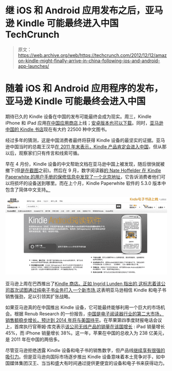 # 继 iOS 和 Android 应用发布之后，亚马逊 Kindle 可能最终进入中国 TechCrunch

> 原文：<https://web.archive.org/web/https://techcrunch.com/2012/12/12/amazon-kindle-might-finally-arrive-in-china-following-ios-and-android-app-launches/>

# 随着 iOS 和 Android 应用程序的发布，亚马逊 Kindle 可能最终会进入中国

期待已久的 Kindle 设备在中国的发布可能最终会成为现实。周三，Kindle iPhone 和 iPad 应用[在中国应用商店](https://web.archive.org/web/20221004124550/https://itunes.apple.com/cn/app/id302584613)上线；[安卓版本也可以下载](https://web.archive.org/web/20221004124550/https://www.amazon.cn/gp/feature.html?docId=98958)。同时，[亚马逊中国的 Kindle 书店](https://web.archive.org/web/20221004124550/http://www.amazon.cn/Kindle%E7%94%B5%E5%AD%90%E4%B9%A6/b/ref=sa_menu_kbo_2?ie=UTF8&node=116169071)现在有大约 22500 种中文图书。

经过多年的猜测，这是中国消费者最终将获得 Kindle 设备的最坚实的证据。亚马逊中国当时的总裁王汉华[在 2011 年末表示，Kindle 产品肯定会进入中国](https://web.archive.org/web/20221004124550/https://beta.techcrunch.com/2012/04/25/yanked-documentation-suggests-that-amazon-may-be-ready-for-a-kindle-debut-in-china/)，但从那以后，观察家们只有传言和线索可循。

早在 4 月份，Kindle 设备的中文帮助文档在亚马逊中国上被发现，随后很快就被撤下(但[是在截图](https://web.archive.org/web/20221004124550/https://beta.techcrunch.com/2012/04/25/yanked-documentation-suggests-that-amazon-may-be-ready-for-a-kindle-debut-in-china/)之前)。然后在 9 月，数字阅读器[的 Nate Hoffelder 在 Kindle Paperwhite 的用户手册的保修信息中发现了一个北京地址](https://web.archive.org/web/20221004124550/http://www.the-digital-reader.com/2012/09/27/kindle-paperwhite-user-manual-confirms-the-rumored-japanese-chinese-kindle-stores/#.UMlkn4V17-m)，它告诉消费者他们可以将损坏的设备送到哪里。而在上个月，Kindle Paperwhite 软件的 5.3.0 版本中包含了简体中文支持[。](https://web.archive.org/web/20221004124550/http://www.amazon.com/gp/help/customer/display.html/?ie=UTF8&camp=1789&creative=390957&linkCode=ur2&nodeId=201064850&tag=thedigrea-20)

[![Amazon China Kindle Android App](img/1737b9b5a037e2c6dc13bed9a4c914bc.png)](https://web.archive.org/web/20221004124550/https://beta.techcrunch.com/2012/12/12/amazon-kindle-might-finally-arrive-in-china-following-ios-and-android-app-launches/screen-shot-2012-12-13-at-2-28-32-pm/)

亚马逊上周在巴西推出了[Kindle 商店。正如 Ingrid Lunden 指出的,](www.amazon.com.br)[这标志着该公司首次试图通过纯电子书业务打入一个新市场](https://web.archive.org/web/20221004124550/https://beta.techcrunch.com/2012/12/06/amazon-finally-reclaims-its-namesake-launches-in-brazil-with-kindle-store/),这表明亚马逊相信 Kindle 和电子书销售强劲，足以引领其扩张战略。

如果亚马逊真的在中国推出 Kindle 设备，它可能最终能够利用一个巨大的市场机会。根据 Renub Research 的一份报告，[中国是电子阅读器行业的第二大市场，销售额稳步增长，预计到 2014 年将与美国持平](https://web.archive.org/web/20221004124550/http://www.researchandmarkets.com/reports/1595756/ereader_market_and_future_forecast_worldwide)。在苹果第四季度财报电话会议上，首席执行官蒂姆·库克表示[该公司无线产品的销量在该国增长](https://web.archive.org/web/20221004124550/https://beta.techcrunch.com/2012/10/25/apple-q4-ceo-tim-cook-says-china-revenues-were-5-7b-up-26-year-on-year-now-15-of-all-of-apples-sales/) : iPad 销量增长 45%，而 iPhone 销量增长 38%。这一年，苹果在中国的总收入为 238 亿美元，是 2011 年在中国的两倍多。

尽管亚马逊拒绝透露 Kindle 设备和电子书的销售数字，但产品线[继续享有很强的吸引力](https://web.archive.org/web/20221004124550/https://beta.techcrunch.com/2012/11/27/more-on-amazons-kindle-non-numbers-sales-more-than-double-on-last-year-for-thanksgiving-weekend-cyber-monday-biggest-of-all)。但是亚马逊向国际市场逐步推出 Kindle 设备意味着本土竞争对手，如中国媒体集团汉王、当当和盛大有时间通过提供更便宜的设备和电子书来获得动力。